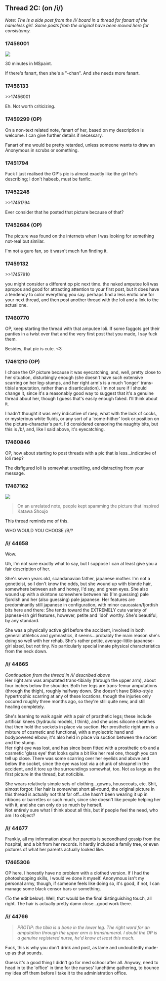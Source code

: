 ## Thread 2C: (on /i/)  
  
_Note: The is a side post from the /i/ board in a thread for fanart of the nameless girl. Some posts from the original have been moved here for consistency._  
  
### 17456001  
  
![](img/1166396836s.jpg)  
  
30 minutes in MSpaint.  
  
If there's fanart, then she's a "-chan". And she needs more fanart.  
  
### 17456133  
  
\>\>17456001    
  
Eh. Not worth criticizing.  
  
### 17459299 (OP) ###  
  
On a non-text related note, fanart of her, based on my description is welcome. I can give further details if necessary.  
  
Fanart of me would be pretty retarded, unless someone wants to draw an Anonymous in scrubs or something.  
  
### 17451794  
  
Fuck I just realised the OP's pic is almost exactly like the girl he's describing; I don't habeeb, must be fanfic.  
  
### 17452248  
  
\>\>17451794    
  
Ever consider that he posted that picture because of that?  
  
### 17452684 (OP) ###  
  
The picture was found on the internets when I was looking for something not-real but similar.  
  
I'm not a guro fan, so it wasn't much fun finding it.  
  
### 17459132  
  
\>\>17457910    
  
you might consider a different op pic next time. the naked amputee loli was apropos and good for attracting attention to your first post, but it does have a tendency to color everything you say. perhaps find a less erotic one for your next thread, and then post another thread with the loli and a link to the actual one.  
  
### 17460770  
  
OP, keep starting the thread with that amputee loli. If some faggots get their panties in a twist over that and the very first post that you made, I say fuck them.  
  
Besides, that pic is cute. <3  
  
### 17461210 (OP) ###  
  
I chose the OP picture because it was eyecatching, and, well, pretty close to her situation, disturbingly enough (she doesn't have such extensive scarring on her leg-stumps, and her right arm's is a much 'longer' trans-tibial amputation, rather than a disarticulation). I'm not sure if I should change it, since it's a reasonably good way to suggest that it's a genuine thread about her, though I guess that's easily enough faked. I'll think about it.  
  
I hadn't thought it was very indicative of raep, what with the lack of cocks, or mysterious white fluids, or any sort of a 'come-hither' look or position on the picture-character's part. I'd considered censoring the naughty bits, but this is /b/, and, like I said above, it's eyecatching.  
  
### 17460846  
  
OP, how about starting to post threads with a pic that is less...indicative of loli raep?  
  
The disfigured loli is somewhat unsettling, and distracting from your message.  
  
### 17467162  
  
![](img/1166412069s.jpg)  
  
> On an unrelated note, people kept spamming the picture that inspired Katawa Shoujo  
  
This thread reminds me of this.  
  
WHO WOULD YOU CHOOSE /B/?  
  
### /i/ 44658  ###  
  
Wow.  
  
Uh, I'm not sure exactly what to say, but I suppose I can at least give you a fair description of her.  
  
She's seven years old, scandanavian father, japanese mother. I'm not a geneticist, so I don't know the odds, but she wound up with blonde hair, somewhere between ash and honey, I'd say, and green eyes. She also wound up with a skintone somewhere between his (I'm guessing) pale fjordish and her (also guessing) pale japanese. Her features are predominantly still japanese in configuration, with minor caucasian/fjordish bits here and there: She tends toward the EXTREMELY cute variety of japnese-ish girl features, however, petite and 'idol' worthy. She's beautiful, by any standard.  
  
She was a physically active girl before the accident, involved in both general athletics and gymnastics, it seems...probably the main reason she's doing so well with her rehab. She's rather petite, average-little-japanese-girl sized, but not tiny. No particularly special innate physical characteristics from the neck down.  
  
### /i/ 44665  ###  
  
_Continuation from the thread in /i/ described above_  
Her right arm was amputated trans-tibially (through the upper arm), about four inches below the shoulder. Both her legs are trans-femur amputations (through the thigh), roughly halfway down. She doesn't have Bikko-style hypertrophic scarring at any of these locations, though the injuries only occured roughly three months ago, so they're still quite new, and still healing completely.  
  
She's learning to walk again with a pair of prosthetic legs; these include artificial knees (hydraulic models, I think), and she uses silicone sheathes that then hold the sockets in place via suction. Her prosthetic right arm is a mixture of cosmetic and functional, with a myolectric hand and bodypowered elbow; it's also held in place via suction between the socket and the stump.  
Her right eye was lost, and has since been fitted with a prosthetic orb and a cosmetic 'glass eye' that looks quite a bit like her real one, though you can tell up close. There was some scarring over her eyelids and above and below the socket, since the eye was lost via a chunk of shrapnel in the accident, and it tore up the surroundings somewhat, too. Not as large as the first picture in the thread, but noticible.  
  
She wears relatively simple sets of clothing...gowns, housecoats, etc. Shit, almost forgot: Her hair is somewhat short all-round, the original picture in this thread is actually not that far off...she hasn't been wearing it up in ribbons or barrettes or such much, since she doesn't like people helping her with it, and she can only do so much by herself.  
Not entirely sure what I think about all this, but if people feel the need, who am I to object?  
  
### /i/ 44677  ###  
  
Frankly, all my information about her parents is secondhand gossip from the hospital, and a bit from her records. It hardly included a family tree, or even pictures of what her parents actually looked like.  
  
### 17465306  ###  
  
OP here. I honestly have no problem with a clothed version. If I had the photoshopping skills, I would've done it myself. Anonymous isn't my personal army, though, if someone feels like doing so, it's good, if not, I can manage some black censor bars or something.  
  
(To the edit below): Well, that would be the final distinguishing touch, all right. The hair is actually pretty damn close...good work there.  
  
### /i/ 44766  ###  
  
> _PROTIP: the tibia is a bone in the lower leg. The right word for an amputation through the upper arm is transhumeral. I doubt the OP is a genuine registered nurse, he'd know at least this much._  
  
Fuck, this is why you don't drink and post, as lame and undoubtedly made-up as that sounds.  
  
Guess it's a good thing I didn't go for med school after all. Anyway, need to head in to the 'office' in time for the nurses' lunchtime gathering, to bounce my idea off them before I take it to the administration office.  